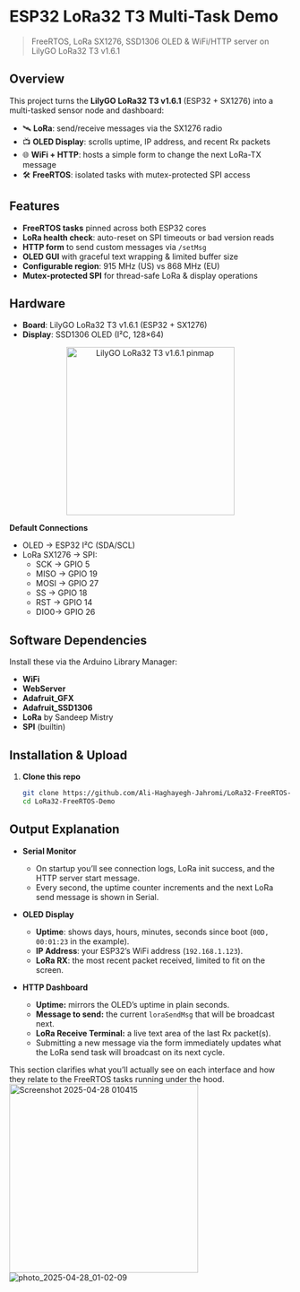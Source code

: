 # ESP32 LoRa32 T3 Multi-Task Demo  
> FreeRTOS, LoRa SX1276, SSD1306 OLED & WiFi/HTTP server on LilyGO LoRa32 T3 v1.6.1

## Overview

This project turns the **LilyGO LoRa32 T3 v1.6.1** (ESP32 + SX1276) into a multi-tasked sensor node and dashboard:

- 🛰️ **LoRa**: send/receive messages via the SX1276 radio  
- 📺 **OLED Display**: scrolls uptime, IP address, and recent Rx packets  
- 🌐 **WiFi + HTTP**: hosts a simple form to change the next LoRa-TX message  
- 🛠️ **FreeRTOS**: isolated tasks with mutex-protected SPI access  

## Features

- **FreeRTOS tasks** pinned across both ESP32 cores  
- **LoRa health check**: auto-reset on SPI timeouts or bad version reads  
- **HTTP form** to send custom messages via `/setMsg`  
- **OLED GUI** with graceful text wrapping & limited buffer size  
- **Configurable region**: 915 MHz (US) vs 868 MHz (EU)  
- **Mutex-protected SPI** for thread-safe LoRa & display operations  

## Hardware
- **Board**: LilyGO LoRa32 T3 v1.6.1 (ESP32 + SX1276)  
- **Display**: SSD1306 OLED (I²C, 128×64)
  
<p align="center">
  <img
    src="https://github.com/user-attachments/assets/ae2f6752-aafb-44e8-8195-7d9c03055b27"
    alt="LilyGO LoRa32 T3 v1.6.1 pinmap"
    width="300"
  />
</p>  

**Default Connections**  
- OLED → ESP32 I²C (SDA/SCL)  
- LoRa SX1276 → SPI:  
  - SCK → GPIO 5  
  - MISO → GPIO 19  
  - MOSI → GPIO 27  
  - SS  → GPIO 18  
  - RST → GPIO 14  
  - DIO0→ GPIO 26  

## Software Dependencies

Install these via the Arduino Library Manager:

- **WiFi**  
- **WebServer**  
- **Adafruit_GFX**  
- **Adafruit_SSD1306**  
- **LoRa** by Sandeep Mistry  
- **SPI** (builtin)  

## Installation & Upload

1. **Clone this repo**  
   ```bash
   git clone https://github.com/Ali-Haghayegh-Jahromi/LoRa32-FreeRTOS-Demo.git
   cd LoRa32-FreeRTOS-Demo

## Output Explanation

- **Serial Monitor**  
  - On startup you’ll see connection logs, LoRa init success, and the HTTP server start message.  
  - Every second, the uptime counter increments and the next LoRa send message is shown in Serial.

- **OLED Display**  
  - **Uptime**: shows days, hours, minutes, seconds since boot (`00D, 00:01:23` in the example).  
  - **IP Address**: your ESP32’s WiFi address (`192.168.1.123`).  
  - **LoRa RX**: the most recent packet received, limited to fit on the screen.

- **HTTP Dashboard**  
  - **Uptime:** mirrors the OLED’s uptime in plain seconds.  
  - **Message to send:** the current `loraSendMsg` that will be broadcast next.  
  - **LoRa Receive Terminal:** a live text area of the last Rx packet(s).  
  - Submitting a new message via the form immediately updates what the LoRa send task will broadcast on its next cycle.

This section clarifies what you’ll actually see on each interface and how they relate to the FreeRTOS tasks running under the hood.
<img width="337" alt="Screenshot 2025-04-28 010415" src="https://github.com/user-attachments/assets/71f0c266-c70e-4c85-bdbe-3602d2ba4dc2" />
![photo_2025-04-28_01-02-09](https://github.com/user-attachments/assets/2ce20e21-6d04-435e-9eba-cfac481a9cb5)
